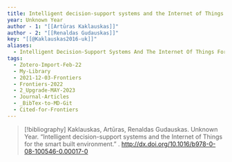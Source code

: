 ```yaml
---
title: Intelligent decision-support systems and the Internet of Things for the smart built environment
year: Unknown Year
author - 1: "[[Artūras Kaklauskas]]"
author - 2: "[[Renaldas Gudauskas]]"
key: "[[@Kaklauskas2016-uk]]"
aliases:
  - Intelligent Decision-Support Systems And The Internet Of Things For The Smart Built Environment
tags:
  - Zotero-Import-Feb-22
  - My-Library
  - 2021-12-03-Frontiers
  - Frontiers-2022
  - 2_Upgrade-MAY-2023
  - Journal-Articles
  - _BibTex-to-MD-Git
  - Cited-for-Frontiers
---
```


> [!bibliography]
> Kaklauskas, Artūras, Renaldas Gudauskas. Unknown Year. “Intelligent decision-support systems and the Internet of Things for the smart built environment.” . http://dx.doi.org/10.1016/b978-0-08-100546-0.00017-0